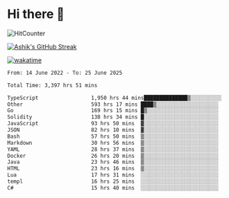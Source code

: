 # Hi there 👋

![HitCounter](https://hits.seeyoufarm.com/api/count/incr/badge.svg?url=https%3A%2F%2Fgithub.com%2Fashrhmn1212%2Fhit-counter)

<!-- ![Contribution Graph](https://github-readme-activity-graph.cyclic.app/graph?username=ashrhmn) -->


<!-- [![Top Langs](https://github-readme-stats.vercel.app/api/top-langs/?username=ashrhmn&layout=compact&theme=synthwave&langs_count=10&card_width=445)](https://github.com/anuraghazra/github-readme-stats) -->

[![Ashik's GitHub Streak](https://github-readme-streak-stats.herokuapp.com/?user=ashrhmn&theme=blood&fire=DD7F1C&background=151515&dates=9f9f9f&border=DD2727)](https://git.io/streak-stats)

<!-- ![Ashik's GitHub stats](https://github-readme-stats.vercel.app/api/?username=ashrhmn&show_icons=true&title_color=fff&icon_color=79ff97&text_color=9f9f9f&bg_color=151515) -->

[![wakatime](https://wakatime.com/badge/user/3df86613-ba63-4631-8e65-0ff18e7becad.svg)](https://wakatime.com/@3df86613-ba63-4631-8e65-0ff18e7becad)

<!--START_SECTION:waka-->

```txt
From: 14 June 2022 - To: 25 June 2025

Total Time: 3,397 hrs 51 mins

TypeScript                 1,950 hrs 44 mins██████████████▒░░░░░░░░░░   57.42 %
Other                      593 hrs 17 mins ████▒░░░░░░░░░░░░░░░░░░░░   17.46 %
Go                         169 hrs 15 mins █▒░░░░░░░░░░░░░░░░░░░░░░░   04.98 %
Solidity                   138 hrs 34 mins █░░░░░░░░░░░░░░░░░░░░░░░░   04.08 %
JavaScript                 93 hrs 50 mins  ▓░░░░░░░░░░░░░░░░░░░░░░░░   02.76 %
JSON                       82 hrs 10 mins  ▓░░░░░░░░░░░░░░░░░░░░░░░░   02.42 %
Bash                       57 hrs 50 mins  ▒░░░░░░░░░░░░░░░░░░░░░░░░   01.70 %
Markdown                   30 hrs 56 mins  ▒░░░░░░░░░░░░░░░░░░░░░░░░   00.91 %
YAML                       28 hrs 37 mins  ▒░░░░░░░░░░░░░░░░░░░░░░░░   00.84 %
Docker                     26 hrs 20 mins  ▒░░░░░░░░░░░░░░░░░░░░░░░░   00.78 %
Java                       23 hrs 46 mins  ▒░░░░░░░░░░░░░░░░░░░░░░░░   00.70 %
HTML                       23 hrs 16 mins  ▒░░░░░░░░░░░░░░░░░░░░░░░░   00.69 %
Lua                        17 hrs 31 mins  ░░░░░░░░░░░░░░░░░░░░░░░░░   00.52 %
templ                      16 hrs 25 mins  ░░░░░░░░░░░░░░░░░░░░░░░░░   00.48 %
C#                         15 hrs 40 mins  ░░░░░░░░░░░░░░░░░░░░░░░░░   00.46 %
```

<!--END_SECTION:waka-->


<!--### Most Used Languages 
<img src="https://wakatime.com/share/@ashrhmn/24ecb986-5bf8-4607-af7f-0aab08908d8c.png" />

### Favourite Tools
<img src="https://wakatime.com/share/@ashrhmn/f4e08015-f3bc-460a-9228-95a3ba11c604.png" />-->
